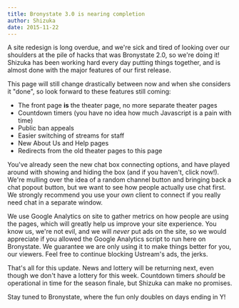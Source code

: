 ```yaml
---
title: Bronystate 3.0 is nearing completion
author: Shizuka
date: 2015-11-22
---
```


A site redesign is long overdue, and we're sick and tired of looking over
our shoulders at the pile of hacks that was Bronystate 2.0, so we're doing
it! Shizuka has been working hard every day putting things together, and
is almost done with the major features of our first release.

This page will still change drastically between now and when she considers
it "done", so look forward to these features still coming:

 - The front page **is** the theater page, no more separate theater pages
 - Countdown timers (you have no idea how much Javascript is a pain with time)
 - Public ban appeals
 - Easier switching of streams for staff
 - New About Us and Help pages
 - Redirects from the old theater pages to this page

You've already seen the new chat box connecting options, and have played
around with showing and hiding the box (and if you haven't, click now!).
We're mulling over the idea of a random channel button and bringing back
a chat popout button, but we want to see how people actually use chat
first. We strongly recommend you use your *own* client to connect if you
really need chat in a separate window.

We use Google Analytics on site to gather metrics on how people are using
the pages, which will greatly help us improve your site experience. You
know us, we're not evil, and we will *never* put ads on the site, so we
would appreciate if you allowed the Google Analytics script to run here
on Bronystate. We guarantee we are only using it to make things better
for you, our viewers. Feel free to continue blocking Ustream's ads, the
jerks.

That's all for this update. News and lottery will be returning next, even
though we don't have a lottery for this week. Countdown timers *should* be
operational in time for the season finale, but Shizuka can make no promises.

Stay tuned to Bronystate, where the fun only doubles on days ending in Y!

